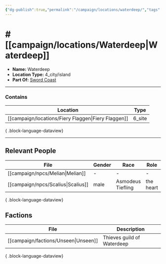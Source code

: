 ```yaml
---
{"dg-publish":true,"permalink":"/campaign/locations/waterdeep/","tags":["location"],"noteIcon":"","created":"2025-10-26T10:01:34.616-07:00","updated":"2025-10-28T07:56:06.365-07:00"}
---
```


# # [[campaign/locations/Waterdeep\|Waterdeep]]
<p><span><ul>
<li dir="auto"><strong>Name:</strong> Waterdeep</li>
<li dir="auto"><strong>Location Type:</strong> 4_city/island</li>
<li dir="auto"><strong>Part Of:</strong> <a data-tooltip-position="top" aria-label="campaign/locations/Sword Coast.md" data-href="campaign/locations/Sword Coast.md" href="campaign/locations/Sword Coast.md" class="internal-link" target="_blank" rel="noopener nofollow">Sword Coast</a></li>
</ul></span></p>

---

### Contains
| Location                                               | Type   |
| ------------------------------------------------------ | ------ |
| [[campaign/locations/Fiery Flaggen\|Fiery Flaggen]] | 6_site |

{ .block-language-dataview}

---

## Relevant People
| File                                  | Gender | Race              | Role      | Description |
| ------------------------------------- | ------ | ----------------- | --------- | ----------- |
| [[campaign/npcs/Melian\|Melian]]   | \-     | \-                | \-        | \-          |
| [[campaign/npcs/Scalius\|Scalius]] | male   | Asmodeus Tiefling | the heart | \-          |

{ .block-language-dataview}

## Factions
| File                                    | Description                |
| --------------------------------------- | -------------------------- |
| [[campaign/factions/Unseen\|Unseen]] | Thieves guild of Waterdeep |

{ .block-language-dataview}